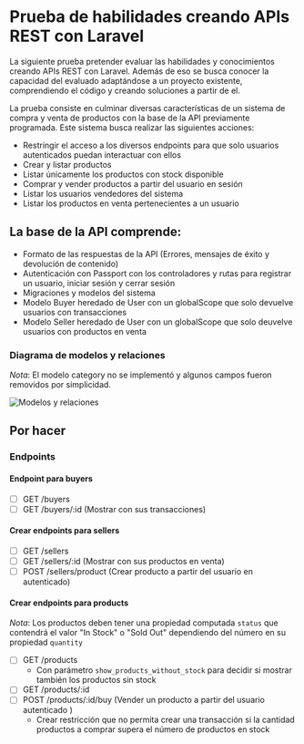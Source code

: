 # Prueba de habilidades creando APIs REST con Laravel

La siguiente prueba pretender evaluar las habilidades y conocimientos creando APIs REST con Laravel. Además de eso se busca conocer la capacidad del evaluado adaptándose a un proyecto existente, comprendiendo el código y creando soluciones a partir de el.

La prueba consiste en culminar diversas características de un sistema de compra y venta de productos con la base de la API previamente programada. Este sistema busca realizar las siguientes acciones:

- Restringir el acceso a los diversos endpoints para que solo usuarios autenticados puedan interactuar con ellos
- Crear y listar productos
- Listar únicamente los productos con stock disponible
- Comprar y vender productos a partir del usuario en sesión
- Listar los usuarios vendedores del sistema
- Listar los productos en venta pertenecientes a un usuario
## La base de la API comprende:

- Formato de las respuestas de la API (Errores, mensajes de éxito y devolución de contenido)
- Autenticación con Passport con los controladores y rutas para registrar un usuario, iniciar sesión y cerrar sesión
- Migraciones y modelos del sistema
- Modelo Buyer heredado de User con un globalScope que solo devuelve usuarios con transacciones
- Modelo Seller heredado de User con un globalScope que solo deuvelve usuarios con productos en venta

### Diagrama de modelos y relaciones

*Nota*: El modelo category no se implementó y algunos campos fueron removidos por simplicidad.

![Modelos y relaciones](https://i.ibb.co/LnP2jx2/Screenshot-2.png "Modelos y relaciones")

## Por hacer

### Endpoints

#### Endpoint para buyers

- [ ] GET /buyers
- [ ] GET /buyers/:id (Mostrar con sus transacciones)

#### Crear endpoints para sellers
- [ ] GET /sellers
- [ ] GET /sellers/:id (Mostrar con sus productos en venta)
- [ ] POST /sellers/product (Crear producto a partir del usuario en autenticado)

#### Crear endpoints para products
*Nota*: Los productos deben tener una propiedad computada `status` que contendrá el valor "In Stock" o "Sold Out" dependiendo del número en su propiedad `quantity`

- [ ] GET /products
    - Con parámetro `show_products_without_stock` para decidir si mostrar también los productos sin stock
- [ ] GET /products/:id
- [ ] POST /products/:id/buy (Vender un producto a partir del usuario autenticado )
    - Crear restricción que no permita crear una transacción si la cantidad productos a comprar supera el número de productos en stock


